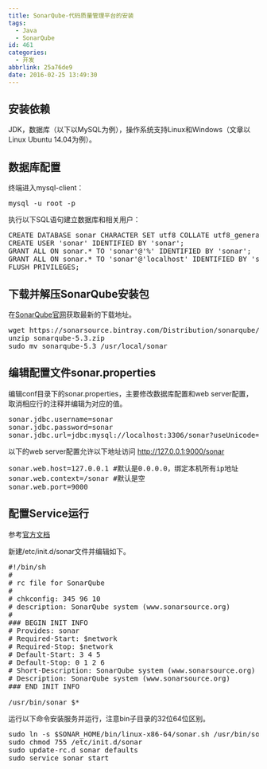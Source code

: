 ```yaml
---
title: SonarQube-代码质量管理平台的安装
tags:
  - Java
  - SonarQube
id: 461
categories:
  - 开发
abbrlink: 25a76de9
date: 2016-02-25 13:49:30
---
```


## 安装依赖

JDK，数据库（以下以MySQL为例），操作系统支持Linux和Windows（文章以Linux Ubuntu 14.04为例）。

## 数据库配置

终端进入mysql-client：
<pre class="lang:default decode:true ">mysql -u root -p</pre>
执行以下SQL语句建立数据库和相关用户：
<pre class="lang:default decode:true">CREATE DATABASE sonar CHARACTER SET utf8 COLLATE utf8_general_ci;
CREATE USER 'sonar' IDENTIFIED BY 'sonar';
GRANT ALL ON sonar.* TO 'sonar'@'%' IDENTIFIED BY 'sonar';
GRANT ALL ON sonar.* TO 'sonar'@'localhost' IDENTIFIED BY 'sonar';
FLUSH PRIVILEGES;</pre>
<!--more-->

## 下载并解压SonarQube安装包

在[SonarQube官网](http://www.sonarqube.org/downloads/)获取最新的下载地址。
<pre class="lang:default decode:true ">wget https://sonarsource.bintray.com/Distribution/sonarqube/sonarqube-5.3.zip
unzip sonarqube-5.3.zip
sudo mv sonarqube-5.3 /usr/local/sonar</pre>

## 编辑配置文件sonar.properties

编辑conf目录下的sonar.properties，主要修改数据库配置和web server配置，取消相应行的注释并编辑为对应的值。
<pre class="lang:default decode:true ">sonar.jdbc.username=sonar
sonar.jdbc.password=sonar
sonar.jdbc.url=jdbc:mysql://localhost:3306/sonar?useUnicode=true&amp;characterEncoding=utf8&amp;rewriteBatchedStatements=true&amp;useConfigs=maxPerformance
</pre>
以下的web server配置允许以下地址访问 http://127.0.0.1:9000/sonar
<pre class="lang:default decode:true ">sonar.web.host=127.0.0.1 #默认是0.0.0.0，绑定本机所有ip地址
sonar.web.context=/sonar #默认是空
sonar.web.port=9000</pre>

## 配置Service运行

参考[官方文档](http://docs.sonarqube.org/display/SONAR/Running+SonarQube+as+a+Service+on+Linux)

新建/etc/init.d/sonar文件并编辑如下。
<pre class="lang:default decode:true ">#!/bin/sh
#
# rc file for SonarQube
#
# chkconfig: 345 96 10
# description: SonarQube system (www.sonarsource.org)
#
### BEGIN INIT INFO
# Provides: sonar
# Required-Start: $network
# Required-Stop: $network
# Default-Start: 3 4 5
# Default-Stop: 0 1 2 6
# Short-Description: SonarQube system (www.sonarsource.org)
# Description: SonarQube system (www.sonarsource.org)
### END INIT INFO

/usr/bin/sonar $*</pre>
运行以下命令安装服务并运行，注意bin子目录的32位64位区别。
<pre class="lang:default decode:true">sudo ln -s $SONAR_HOME/bin/linux-x86-64/sonar.sh /usr/bin/sonar
sudo chmod 755 /etc/init.d/sonar
sudo update-rc.d sonar defaults
sudo service sonar start</pre>
&nbsp;